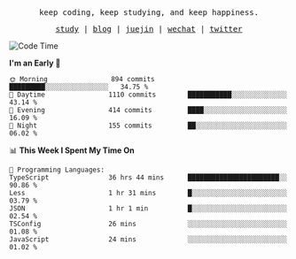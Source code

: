<p align="center">
  <samp>
    <span>keep coding, keep studying, and keep happiness.</span>
  </samp>
</p>

<p align="center">
  <samp>
    <a href="https://github.com/ouduidui/fe-study">study</a> |
    <a href="https://deweyou.me">blog</a>  |
    <a href="https://juejin.cn/user/4309700183594366">juejin</a> |
    <a href="https://user-images.githubusercontent.com/54696834/165071004-6509e3f2-90c3-448c-9d92-3da42b0c2021.jpeg">wechat</a> |
    <a href="https://twitter.com/ouduidui">twitter</a>
  </samp>
</p>

<!--START_SECTION:waka-->
![Code Time](http://img.shields.io/badge/Code%20Time-2%2C923%20hrs%207%20mins-blue)

**I'm an Early 🐤** 

```text
🌞 Morning                894 commits         █████████░░░░░░░░░░░░░░░░   34.75 % 
🌆 Daytime                1110 commits        ███████████░░░░░░░░░░░░░░   43.14 % 
🌃 Evening                414 commits         ████░░░░░░░░░░░░░░░░░░░░░   16.09 % 
🌙 Night                  155 commits         ██░░░░░░░░░░░░░░░░░░░░░░░   06.02 % 
```


📊 **This Week I Spent My Time On** 

```text
💬 Programming Languages: 
TypeScript               36 hrs 44 mins      ███████████████████████░░   90.86 % 
Less                     1 hr 31 mins        █░░░░░░░░░░░░░░░░░░░░░░░░   03.79 % 
JSON                     1 hr 1 min          █░░░░░░░░░░░░░░░░░░░░░░░░   02.54 % 
TSConfig                 26 mins             ░░░░░░░░░░░░░░░░░░░░░░░░░   01.08 % 
JavaScript               24 mins             ░░░░░░░░░░░░░░░░░░░░░░░░░   01.02 % 
```


<!--END_SECTION:waka-->
